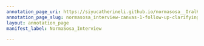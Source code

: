 ```yaml
---
annotation_page_uri: https://siyucatherineli.github.io/normasosa__OralHistory/annotations/normasosa_interview-canvas-1-follow-up-clarifying-question--interviewer-asked-about-if-she-remembered-any-details-about-the-need-for-any-propositions-.json
annotation_page_slug: normasosa_interview-canvas-1-follow-up-clarifying-question--interviewer-asked-about-if-she-remembered-any-details-about-the-need-for-any-propositions-
layout: annotation_page
manifest_label: NormaSosa_Interview

---
```

